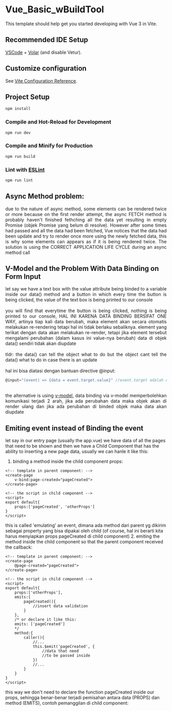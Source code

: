 # Vue_Basic_wBuildTool

This template should help get you started developing with Vue 3 in Vite.

## Recommended IDE Setup

[VSCode](https://code.visualstudio.com/) + [Volar](https://marketplace.visualstudio.com/items?itemName=Vue.volar) (and disable Vetur).

## Customize configuration

See [Vite Configuration Reference](https://vitejs.dev/config/).

## Project Setup

```sh
npm install
```

### Compile and Hot-Reload for Development

```sh
npm run dev
```

### Compile and Minify for Production

```sh
npm run build
```

### Lint with [ESLint](https://eslint.org/)

```sh
npm run lint
```

## Async Method problem:
<div style="text-align: justify">
due to the nature of async method, some elements can be rendered twice or more because on the first render attempt, the async FETCH method is probably haven't finished fethching all the data yet resulting in empty Promise (objek Promise yang belum di resolve). However after some times had passed and all the data had been fetched, Vue notices that the data had been update and try to render once more using the newly fetched data, this is why some elements can appears as if it is being rendered twice. The solution is using the CORRECT APPLICATION LIFE CYCLE during an async method call
</div>

## V-Model and the Problem With Data Binding on Form Input
<div style="text-align: justify">
let say we have a text box with the value attribute being binded to a variable inside our data() method and a button in which every time the button is being clicked, the value of the text box is being printed to our console <br><br>you will find that everytime the button is being clicked, nothing is being printed to our console, HAL INI KARENA DATA BINDING BERSIFAT ONE WAY, artinya tiap kali data berubah, maka element akan secara otomatis melakukan re-rendering tetapi hal ini tidak berlaku sebaliknya. element yang terikat dengan data akan melakukan re-render, tetapi jika element tersebut mengalami perubahan (dalam kasus ini value-nya berubah) data di objek data() sendiri tidak akan diupdate <br><br>tldr: the data() can tell the object what to do but the object cant tell the data() what to do in case there is an update <br><br>hal ini bisa diatasi dengan bantuan directive @input:

```javascript
@input="(event) => {data = event.target.value}" //event.target adalah element input (text field), dia disebut target karena dialah yang dikenai event
```
<br> the alternative is using <a href="https://vuejs.org/guide/components/v-model.html">v-model</a>, data binding via v-model memperbolehkan komunikasi terjadi 2 arah, jika ada perubahan data maka objek akan di render ulang dan jika ada perubahan di binded objek maka data akan diupdate
</div>

## Emiting event instead of Binding the event
let say in our entry page (usually the app.vue) we have data of all the pages that need to be shown and then we have a Child Component that has the ability to inserting a new page data, usually we can hanle it like this:
1. binding a method inside the child component props:
```vue
<!-- template in parent component: -->
<create-page
    v-bind:page-created="pageCreated">
</create-page>

<!-- the script in child component -->
<script>
export default{
    props:['pageCreated', 'otherProps']
}
</script>
```
this is called 'emulating' an event, dimana ada method dari parent yg dikirim sebagai property yang bisa dipakai oleh child (of course, hal ini berarti kita harus menyiapkan props pageCreated di child component)
2. emiting the method inside the child component so that the parent component received the callback:
```vue
<!-- template in parent component: -->
<create-page
    @page-created="pageCreated">
</create-page>

<!-- the script in child component -->
<script>
export default{
    props:['otherProps'],
    emits:{
        pageCreated(){
            //insert data validation
        }
    },
    /* or declare it like this:
    emits: ['pageCreated']
    */
    method:{
        caller(){
            //...
            this.$emit('pageCreated', {
                //data that need 
                //to be passed inside
            })
            //...
        }
    }
}
</script>
```
this way we don't need to declare the function pageCreated inside our props, sehingga benar-benar terjadi pemisahan antara data (PROPS) dan method (EMITS), contoh pemanggilan di child component:
```vue

```